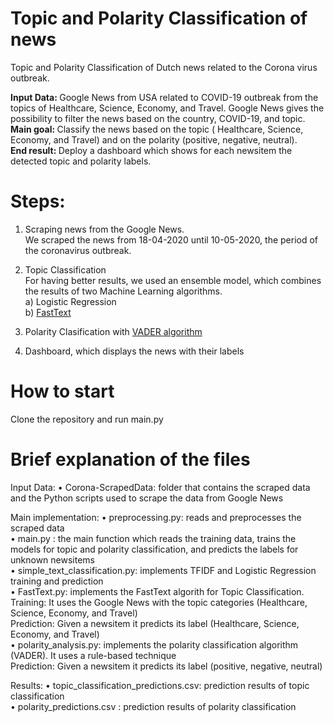 # Topic and Polarity Classification of news
Topic and Polarity Classification of Dutch news related to the Corona virus outbreak. 

<strong> Input Data: </strong> Google News from USA related to COVID-19 outbreak from the topics of Healthcare, Science, Economy, and Travel. Google News gives the possibility to filter the news based on the country, COVID-19, and topic. </br>
<strong> Main goal: </strong> Classify the news based on the topic ( Healthcare, Science, Economy, and Travel) and on the polarity (positive, negative, neutral).</br>
<strong> End result: </strong> Deploy a dashboard which shows for each newsitem the detected topic and polarity labels.</br>

# <strong>Steps: </strong></br>

1) Scraping news from the Google News. </br>
We scraped the news from 18-04-2020 until 10-05-2020, the period of the coronavirus outbreak. </br>

2) Topic Classification</br>
For having better results, we used an ensemble model, which combines the results of two Machine Learning algorithms. </br>
  a) Logistic Regression</br>
  b) [FastText](https://fasttext.cc/)</br>
3) Polarity Clasification with [VADER algorithm](https://github.com/cjhutto/vaderSentiment)</br>

4) Dashboard, which displays the news with their labels</br>

# How to start

Clone the repository and run main.py</br>

# Brief explanation of the files</br>
Input Data:
• Corona-ScrapedData: folder that contains the scraped data and the Python scripts used to scrape the data from Google News</br>

Main implementation:
• preprocessing.py: reads and preprocesses the scraped data</br>
• main.py : the main function which reads the training data, trains the models for topic and polarity classification, and predicts the labels for unknown newsitems</br>
• simple_text_classification.py: implements TFIDF and Logistic Regression training and prediction</br>
• FastText.py: implements the FastText algorith for Topic Classification. </br>
     Training: It uses the Google News with the topic categories (Healthcare, Science, Economy, and Travel) </br>
     Prediction: Given a newsitem it predicts its label (Healthcare, Science, Economy, and Travel)</br>
• polarity_analysis.py: implements the polarity classification algorithm (VADER). It uses a rule-based technique </br>
     Prediction: Given a newsitem it predicts its label (positive, negative, neutral)</br>

Results: 
• topic_classification_predictions.csv: prediction results of topic classification</br>
• polarity_predictions.csv : prediction results of polarity classification</br>



